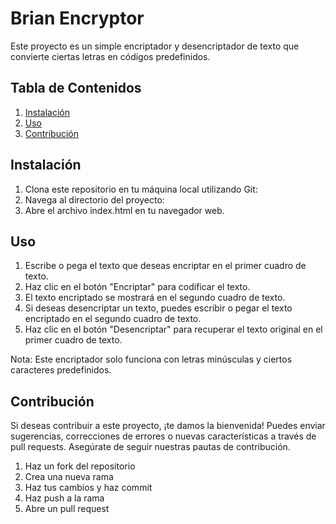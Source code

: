 # Brian Encryptor

Este proyecto es un simple encriptador y desencriptador de texto que convierte ciertas letras en códigos predefinidos.

## Tabla de Contenidos

1. [Instalación](#instalación)
2. [Uso](#uso)
3. [Contribución](#contribución)


## Instalación

1. Clona este repositorio en tu máquina local utilizando Git:
2. Navega al directorio del proyecto:
3. Abre el archivo index.html en tu navegador web.

## Uso

1. Escribe o pega el texto que deseas encriptar en el primer cuadro de texto.
2. Haz clic en el botón "Encriptar" para codificar el texto.
3. El texto encriptado se mostrará en el segundo cuadro de texto.
4. Si deseas desencriptar un texto, puedes escribir o pegar el texto encriptado en el segundo cuadro de texto.
5. Haz clic en el botón "Desencriptar" para recuperar el texto original en el primer cuadro de texto.

Nota: Este encriptador solo funciona con letras minúsculas y ciertos caracteres predefinidos.

## Contribución

Si deseas contribuir a este proyecto, ¡te damos la bienvenida! Puedes enviar sugerencias, correcciones de errores o nuevas características a través de pull requests. 
Asegúrate de seguir nuestras pautas de contribución.

1. Haz un fork del repositorio
2. Crea una nueva rama 
3. Haz tus cambios y haz commit
4. Haz push a la rama 
5. Abre un pull request



